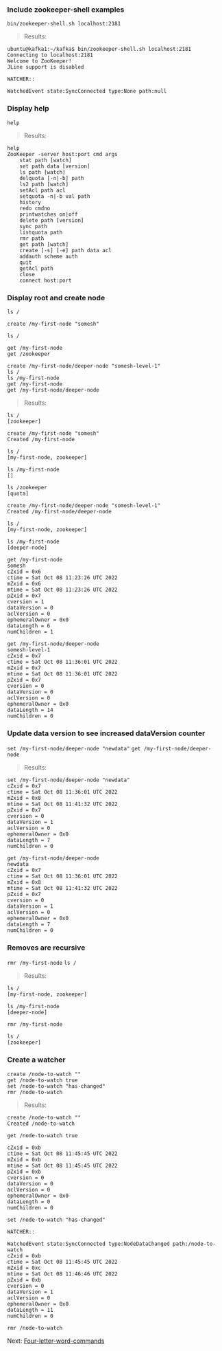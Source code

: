 ### Include zookeeper-shell examples
`bin/zookeeper-shell.sh localhost:2181`

> Results:
```
ubuntu@kafka1:~/kafka$ bin/zookeeper-shell.sh localhost:2181
Connecting to localhost:2181
Welcome to ZooKeeper!
JLine support is disabled

WATCHER::

WatchedEvent state:SyncConnected type:None path:null
```

### Display help
`help`

> Results:
```
help
ZooKeeper -server host:port cmd args
	stat path [watch]
	set path data [version]
	ls path [watch]
	delquota [-n|-b] path
	ls2 path [watch]
	setAcl path acl
	setquota -n|-b val path
	history
	redo cmdno
	printwatches on|off
	delete path [version]
	sync path
	listquota path
	rmr path
	get path [watch]
	create [-s] [-e] path data acl
	addauth scheme auth
	quit
	getAcl path
	close
	connect host:port
```

### Display root and create node

```
ls /

create /my-first-node "somesh"

ls /

get /my-first-node
get /zookeeper

create /my-first-node/deeper-node "somesh-level-1"
ls /
ls /my-first-node
get /my-first-node
get /my-first-node/deeper-node
```

> Results:
```
ls /
[zookeeper]

create /my-first-node "somesh"
Created /my-first-node

ls /
[my-first-node, zookeeper]

ls /my-first-node
[]

ls /zookeeper
[quota]

create /my-first-node/deeper-node "somesh-level-1"
Created /my-first-node/deeper-node

ls /
[my-first-node, zookeeper]

ls /my-first-node
[deeper-node]

get /my-first-node
somesh
cZxid = 0x6
ctime = Sat Oct 08 11:23:26 UTC 2022
mZxid = 0x6
mtime = Sat Oct 08 11:23:26 UTC 2022
pZxid = 0x7
cversion = 1
dataVersion = 0
aclVersion = 0
ephemeralOwner = 0x0
dataLength = 6
numChildren = 1

get /my-first-node/deeper-node
somesh-level-1
cZxid = 0x7
ctime = Sat Oct 08 11:36:01 UTC 2022
mZxid = 0x7
mtime = Sat Oct 08 11:36:01 UTC 2022
pZxid = 0x7
cversion = 0
dataVersion = 0
aclVersion = 0
ephemeralOwner = 0x0
dataLength = 14
numChildren = 0
```

### Update data version to see increased dataVersion counter
`set /my-first-node/deeper-node "newdata"`
`get /my-first-node/deeper-node`

> Results:
```
set /my-first-node/deeper-node "newdata"
cZxid = 0x7
ctime = Sat Oct 08 11:36:01 UTC 2022
mZxid = 0x8
mtime = Sat Oct 08 11:41:32 UTC 2022
pZxid = 0x7
cversion = 0
dataVersion = 1
aclVersion = 0
ephemeralOwner = 0x0
dataLength = 7
numChildren = 0

get /my-first-node/deeper-node
newdata
cZxid = 0x7
ctime = Sat Oct 08 11:36:01 UTC 2022
mZxid = 0x8
mtime = Sat Oct 08 11:41:32 UTC 2022
pZxid = 0x7
cversion = 0
dataVersion = 1
aclVersion = 0
ephemeralOwner = 0x0
dataLength = 7
numChildren = 0
```

### Removes are recursive
`rmr /my-first-node`
`ls /`

> Results:
```
ls /
[my-first-node, zookeeper]

ls /my-first-node
[deeper-node]

rmr /my-first-node

ls /
[zookeeper]
```

### Create a watcher
```
create /node-to-watch ""
get /node-to-watch true
set /node-to-watch "has-changed"
rmr /node-to-watch
```

> Results:
```
create /node-to-watch ""
Created /node-to-watch

get /node-to-watch true

cZxid = 0xb
ctime = Sat Oct 08 11:45:45 UTC 2022
mZxid = 0xb
mtime = Sat Oct 08 11:45:45 UTC 2022
pZxid = 0xb
cversion = 0
dataVersion = 0
aclVersion = 0
ephemeralOwner = 0x0
dataLength = 0
numChildren = 0

set /node-to-watch "has-changed"

WATCHER::

WatchedEvent state:SyncConnected type:NodeDataChanged path:/node-to-watch
cZxid = 0xb
ctime = Sat Oct 08 11:45:45 UTC 2022
mZxid = 0xc
mtime = Sat Oct 08 11:46:46 UTC 2022
pZxid = 0xb
cversion = 0
dataVersion = 1
aclVersion = 0
ephemeralOwner = 0x0
dataLength = 11
numChildren = 0

rmr /node-to-watch
```

Next: [Four-letter-word-commands](zookeeper/2-four-letter-word-commands.md)
